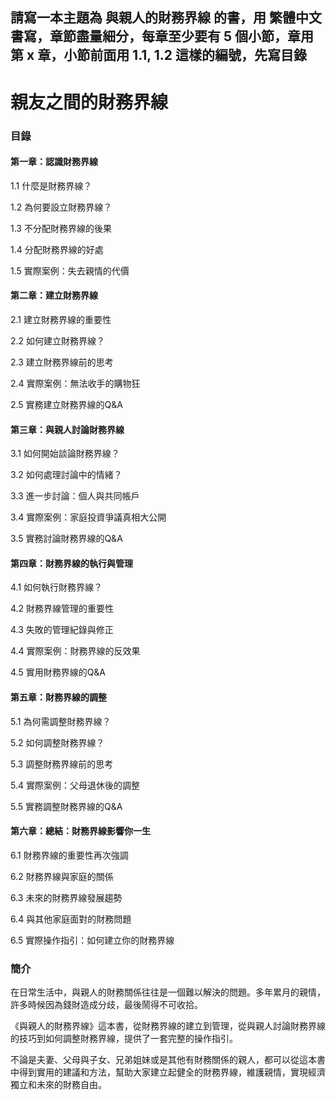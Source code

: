 ## 請寫一本主題為 與親人的財務界線 的書，用 繁體中文 書寫，章節盡量細分，每章至少要有 5 個小節，章用 第 x 章，小節前面用 1.1, 1.2 這樣的編號，先寫目錄

# 親友之間的財務界線

### 目錄

#### 第一章：認識財務界線

1.1 什麼是財務界線？

1.2 為何要設立財務界線？

1.3 不分配財務界線的後果

1.4 分配財務界線的好處

1.5 實際案例：失去親情的代價

#### 第二章：建立財務界線

2.1 建立財務界線的重要性

2.2 如何建立財務界線？

2.3 建立財務界線前的思考

2.4 實際案例：無法收手的購物狂

2.5 實務建立財務界線的Q&A

#### 第三章：與親人討論財務界線

3.1 如何開始談論財務界線？

3.2 如何處理討論中的情緒？

3.3 進一步討論：個人與共同帳戶

3.4 實際案例：家庭投資爭議真相大公開

3.5 實務討論財務界線的Q&A

#### 第四章：財務界線的執行與管理

4.1 如何執行財務界線？

4.2 財務界線管理的重要性

4.3 失敗的管理紀錄與修正

4.4 實際案例：財務界線的反效果

4.5 實用財務界線的Q&A

#### 第五章：財務界線的調整

5.1 為何需調整財務界線？

5.2 如何調整財務界線？

5.3 調整財務界線前的思考

5.4 實際案例：父母退休後的調整

5.5 實務調整財務界線的Q&A

#### 第六章：總結：財務界線影響你一生

6.1 財務界線的重要性再次強調

6.2 財務界線與家庭的關係

6.3 未來的財務界線發展趨勢

6.4 與其他家庭面對的財務問題

6.5 實際操作指引：如何建立你的財務界線

### 簡介

在日常生活中，與親人的財務關係往往是一個難以解決的問題。多年累月的親情，許多時候因為錢財造成分歧，最後鬧得不可收拾。

《與親人的財務界線》這本書，從財務界線的建立到管理，從與親人討論財務界線的技巧到如何調整財務界線，提供了一套完整的操作指引。

不論是夫妻、父母與子女、兄弟姐妹或是其他有財務關係的親人，都可以從這本書中得到實用的建議和方法，幫助大家建立起健全的財務界線，維護親情，實現經濟獨立和未來的財務自由。